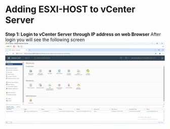 # Adding ESXI-HOST to vCenter Server
**Step 1: Login to vCenter Server through IP address on web Browser**
After login you will see the following screen
![Picture1](https://github.com/gurpreet2828/VmwareProject_Images/blob/aa992f0ffd5052470c41f9d43ac337c2f0389d84/Picture1.png)
